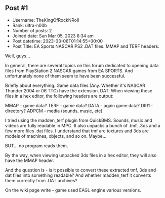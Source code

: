## Post #1
- Username: TheKingOfRockNRoll
- Rank: ultra-n00b
- Number of posts: 2
- Joined date: Sun Mar 05, 2023 8:34 am
- Post datetime: 2023-03-06T01:14:55+00:00
- Post Title: EA Sports NASCAR PS2 .DAT files. MMAP and TERF headers.

Well, guys...

In general, there are several topics on this forum dedicated to opening data files from PlayStation 2 NASCAR games from EA SPORTS. And unfortunately none of them seem to have been successful.

Briefly about everything. Game data files (Any. Whether it's NASCAR Thunder 2004 or 06 TTC) have the extension. DAT. When viewing these files in a hex editor, the following headers are output:

MMAP - game data?
TERF - game data?
DATA - again game data?
DIR1 - directory?
ADPCM - media (sounds, music, etc)

I tried using the madden_terf plugin from QuickBMS. Sounds, music and videos are fully readable in MPC.
It also unpacks a bunch of .tmf, .3ds and a few more files .dat files. I understand that tmf are textures and 3ds are models of machines, objects, and so on. Maybe...

BUT... no program reads them.

By the way, when viewing unpacked 3ds files in a hex editor, they will also have the MMAP header.

And the question is - is it possible to convert these extracted tmf, 3ds and dat files into something readable? And whether madden_terf it converts them correctly from .DAT archives?

On the wiki page write - game used EAGL engine various versions.
